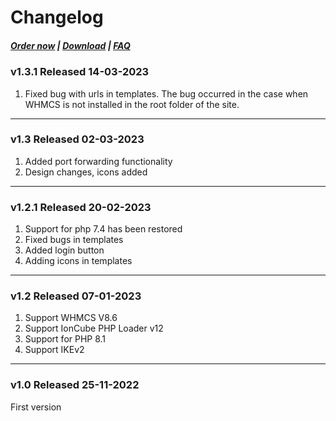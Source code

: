 # Changelog

#####  [Order now](https://puqcloud.com/index.php?rp=/store/whmcs-module-wireguard-business-vpn) | [Download](https://download.puqcloud.com/WHMCS/servers/PUQ_WHMCS-WireGuard-Business-VPN/) | [FAQ](https://faq.puqcloud.com/)

### v1.3.1 Released 14-03-2023
 
1. Fixed bug with urls in templates. The bug occurred in the case when WHMCS is not installed in the root folder of the site.

- - - - - -

### v1.3 Released 02-03-2023
 
1. Added port forwarding functionality
2. Design changes, icons added

- - - - - -

### v1.2.1 Released 20-02-2023

1. Support for php 7.4 has been restored
2. Fixed bugs in templates
3. Added login button
4. Adding icons in templates

- - - - - -

### v1.2 Released 07-01-2023

1. Support WHMCS V8.6
2. Support IonCube PHP Loader v12
3. Support for PHP 8.1
4. Support IKEv2

- - - - - -

### v1.0 Released 25-11-2022

First version
